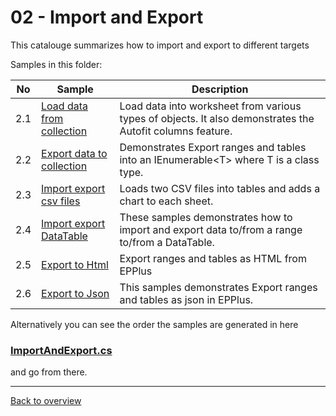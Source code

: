 ﻿# 02 - Import and Export
This catalouge summarizes how to import and export to different targets

Samples in this folder:

|No|Sample|Description|
|---|---|-----------------|
|2.1|[Load data from collection](<01-Load data from collection/Readme.md/>)| Load data into worksheet from various types of objects. It also demonstrates the Autofit columns feature.|
|2.2|[Export data to collection](<02-Export data to collection/Readme.md/>)| Demonstrates Export ranges and tables into an IEnumerable&lt;T&gt; where T is a class type. |
|2.3|[Import export csv files](<03-Import export csv files/Readme.md/>)| Loads two CSV files into tables and adds a chart to each sheet.|
|2.4|[Import export DataTable](<04-Import export DataTable/Readme.md/>)|These samples demonstrates how to import and export data to/from a range to/from a DataTable.|
|2.5|[Export to Html](<05-Export to html/Readme.md/>)| Export ranges and tables as HTML from EPPlus|
|2.6|[Export to Json](<06-Export to json/Readme.md/>)| This samples demonstrates Export ranges and tables as json in EPPlus. |

Alternatively you can see the order the samples are generated in here
### [ImportAndExport.cs](ImportAndExport.cs)

and go from there.

---
[Back to overview](..%2FReadme.md)